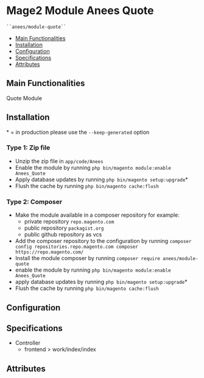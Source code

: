 # Mage2 Module Anees Quote

    ``anees/module-quote``

 - [Main Functionalities](#markdown-header-main-functionalities)
 - [Installation](#markdown-header-installation)
 - [Configuration](#markdown-header-configuration)
 - [Specifications](#markdown-header-specifications)
 - [Attributes](#markdown-header-attributes)


## Main Functionalities
Quote Module

## Installation
\* = in production please use the `--keep-generated` option

### Type 1: Zip file

 - Unzip the zip file in `app/code/Anees`
 - Enable the module by running `php bin/magento module:enable Anees_Quote`
 - Apply database updates by running `php bin/magento setup:upgrade`\*
 - Flush the cache by running `php bin/magento cache:flush`

### Type 2: Composer

 - Make the module available in a composer repository for example:
    - private repository `repo.magento.com`
    - public repository `packagist.org`
    - public github repository as vcs
 - Add the composer repository to the configuration by running `composer config repositories.repo.magento.com composer https://repo.magento.com/`
 - Install the module composer by running `composer require anees/module-quote`
 - enable the module by running `php bin/magento module:enable Anees_Quote`
 - apply database updates by running `php bin/magento setup:upgrade`\*
 - Flush the cache by running `php bin/magento cache:flush`


## Configuration




## Specifications

 - Controller
	- frontend > work/index/index


## Attributes



